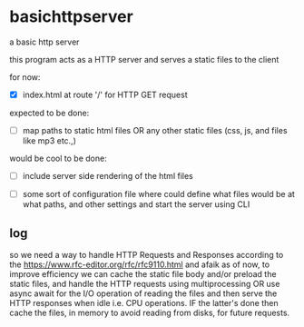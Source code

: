 # basichttpserver
a basic http server

this program acts as a HTTP server and serves a static files to the client

for now:
- [x] index.html at route '/' for HTTP GET request

expected to be done:
- [ ] map paths to static html files OR any other static files (css, js, and files like mp3 etc.,)

would be cool to be done:
- [ ] include server side rendering of the html files
- [ ] some sort of configuration file where could define what files would be at what paths, and other settings and start the server using CLI


## log
so we need a way to handle HTTP Requests and Responses according to the <https://www.rfc-editor.org/rfc/rfc9110.html>
and afaik as of now, to improve efficiency we can cache the static file body and/or preload the static files, and handle the HTTP requests using multiprocessing OR use async await for the I/O operation of reading the files and then serve the HTTP responses when idle i.e. CPU operations. IF the latter's done then cache the files, in memory to avoid reading from disks, for future requests.